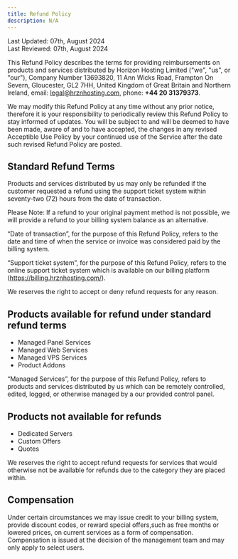 ```yaml
---
title: Refund Policy
description: N/A
---
```

Last Updated: 07th, August 2024 <br/>
Last Reviewed: 07th, August 2024

This Refund Policy describes the terms for providing reimbursements on products and services distributed by Horizon Hosting Limited ("we", "us", or "our"), Company Number 13693820, 11 Ann Wicks Road, Frampton On Severn, Gloucester, GL2 7HH, United Kingdom of Great Britain and Northern Ireland, email: legal@hrznhosting.com, phone: **+44 20 31379373**.

We may modify this Refund Policy at any time without any prior notice, therefore it is your responsibility to periodically review this Refund Policy to stay informed of updates. You will be subject to and will be deemed to have been made, aware of and to have accepted, the changes in any revised Acceptible Use Policy by your continued use of the Service after the date such revised Refund Policy are posted.  

## Standard Refund Terms
Products and services distributed by us may only be refunded if the customer requested a refund using the support ticket system within seventy-two (72) hours from the date of transaction.

Please Note: If a refund to your original payment method is not possible, we will provide a refund to your billing system balance as an alternative.

“Date of transaction”, for the purpose of this Refund Policy, refers to the date and time of when the service or invoice was considered paid by the billing system. 

“Support ticket system”, for the purpose of this Refund Policy, refers to the online support ticket system which is available on our billing platform (https://billing.hrznhosting.com/).

We reserves the right to accept or deny refund requests for any reason.

## Products available for refund under standard refund terms
- Managed Panel Services
- Managed Web Services
- Managed VPS Services
- Product Addons

“Managed Services”, for the purpose of this Refund Policy, refers to products and services distributed by us which can be remotely controlled, edited, logged, or otherwise managed by a our provided control panel.

## Products not available for refunds
- Dedicated Servers
- Custom Offers
- Quotes

We reserves the right to accept refund requests for services that would otherwise not be available for refunds due to the category they are placed within.

## Compensation

Under certain circumstances we may issue credit to your billing system, provide discount codes, or reward special offers,such as free months or lowered prices, on current services as a form of compensation. Compensation is issued at the decision of the management team and may only apply to select users.
